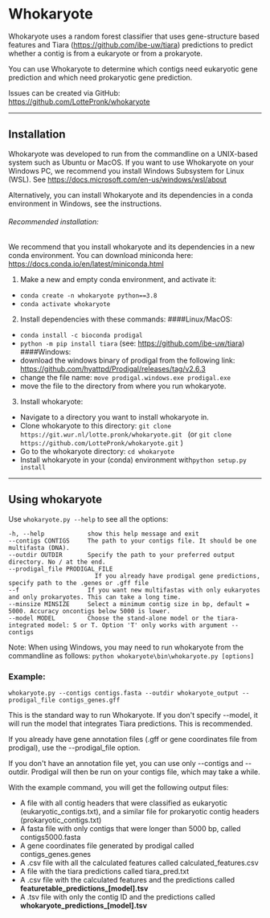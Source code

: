 # Whokaryote

Whokaryote uses a random forest classifier that uses gene-structure based features and Tiara
(https://github.com/ibe-uw/tiara) predictions to predict whether a contig is from a eukaryote or from a prokaryote.

You can use Whokaryote to determine which contigs need eukaryotic gene prediction and which need prokaryotic gene prediction.

Issues can be created via GitHub: https://github.com/LottePronk/whokaryote

---

## Installation

Whokaryote was developed to run from the commandline on a UNIX-based system such as Ubuntu or MacOS. 
If you want to use Whokaryote on your Windows PC, we recommend you install Windows Subsystem for Linux (WSL). See
https://docs.microsoft.com/en-us/windows/wsl/about

Alternatively, you can install Whokaryote and its dependencies in a conda environment in Windows, see the instructions.

###### Recommended installation:

We recommend that you install whokaryote and its dependencies in a new conda environment.
You can download miniconda here: https://docs.conda.io/en/latest/miniconda.html

1. Make a new and empty conda environment, and activate it:
- `conda create -n whokaryote python==3.8`
- `conda activate whokaryote`
2. Install dependencies with these commands:
####Linux/MacOS:
- `conda install -c bioconda prodigal`
- `python -m pip install tiara` (see: https://github.com/ibe-uw/tiara)
####Windows: 
- download the windows binary of prodigal from the following link:
https://github.com/hyattpd/Prodigal/releases/tag/v2.6.3
- change the file name: `move prodigal.windows.exe prodigal.exe`
- move the file to the directory from where you run whokaryote. 
3. Install whokaryote:
- Navigate to a directory you want to install whokaryote in.
- Clone whokaryote to this directory: `git clone https://git.wur.nl/lotte.pronk/whokaryote.git `
(or `git clone https://github.com/LottePronk/whokaryote.git` )
- Go to the whokaryote directory: `cd whokaryote`
- Install whokaryote in your (conda) environment with`python setup.py install`

---
## Using whokaryote

Use `whokaryote.py --help` to see all the options:
```
-h, --help            show this help message and exit
--contigs CONTIGS     The path to your contigs file. It should be one multifasta (DNA).
--outdir OUTDIR       Specify the path to your preferred output directory. No / at the end.
--prodigal_file PRODIGAL_FILE
                        If you already have prodigal gene predictions, specify path to the .genes or .gff file
--f                   If you want new multifastas with only eukaryotes and only prokaryotes. This can take a long time.
--minsize MINSIZE     Select a minimum contig size in bp, default = 5000. Accuracy oncontigs below 5000 is lower.
--model MODEL         Choose the stand-alone model or the tiara-integrated model: S or T. Option 'T' only works with argument --contigs
```

Note: When using Windows, you may need to run whokaryote from the commandline as follows:
`python whokaryote\bin\whokaryote.py [options]` 
### Example:

```
whokaryote.py --contigs contigs.fasta --outdir whokaryote_output --prodigal_file contigs_genes.gff
```
This is the standard way to run Whokaryote. If you don't specify --model, it will run the model that integrates 
Tiara predictions. This is recommended. 

If you already have gene annotation files (.gff or gene coordinates file from prodigal), 
use the --prodigal_file option. 

If you don't have an annotation file yet, you can use only
--contigs and --outdir. Prodigal will then be run on your contigs file, which may take a while.

With the example command, you will get the following output files:

- A file with all contig headers that were classified as eukaryotic (eukaryotic_contigs.txt), 
and a similar file for prokaryotic contig headers (prokaryotic_contigs.txt)
- A fasta file with only contigs that were longer than 5000 bp, called contigs5000.fasta
- A gene coordinates file generated by prodigal called contigs_genes.genes
- A .csv file with all the calculated features called calculated_features.csv
- A file with the tiara predictions called tiara_pred.txt
- A .csv file with the calculated features and the predictions called **featuretable_predictions_[model].tsv**
- A .tsv file with only the contig ID and the predictions called **whokaryote_predictions_[model].tsv**

